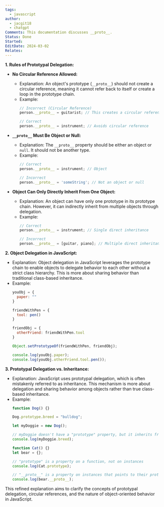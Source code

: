 ```yaml
---
tags:
  - javascript
author:
  - jacgit18
  - chatgpt
Comments: This documentation discusses __proto__.
Status: Done
Started: 
EditDate: 2024-03-02
Relates:
---
```

**1. Rules of Prototypal Delegation:**

   - **No Circular Reference Allowed:**
     - Explanation: An object's prototype (`__proto__`) should not create a circular reference, meaning it cannot refer back to itself or create a loop in the prototype chain.
     - Example:
       ```javascript
       // Incorrect (Circular Reference)
       person.__proto__ = guitarist; // This creates a circular reference

       // Correct
       person.__proto__ = instrument; // Avoids circular reference
       ```

   - **`__proto__` Must Be Object or Null:**
     - Explanation: The `__proto__` property should be either an object or `null`. It should not be another type.
     - Example:
       ```javascript
       // Correct
       person.__proto__ = instrument; // Object

       // Incorrect
       person.__proto__ = 'someString'; // Not an object or null
       ```

   - **Object Can Only Directly Inherit From One Object:**
     - Explanation: An object can have only one prototype in its prototype chain. However, it can indirectly inherit from multiple objects through delegation.
     - Example:
       ```javascript
       // Correct
       person.__proto__ = instrument; // Single direct inheritance

       // Incorrect
       person.__proto__ = [guitar, piano]; // Multiple direct inheritance (not allowed)
       ```

**2. Object Delegation in JavaScript:**
   - Explanation: Object delegation in JavaScript leverages the prototype chain to enable objects to delegate behavior to each other without a strict class hierarchy. This is more about sharing behavior than traditional class-based inheritance.
   - Example:
     ```javascript
     youObj = {
       paper: ""
     }

     friendWithPen = {
       tool: pen()
     }

     friendObj = {
       otherFriend: friendWithPen.tool
     }

     Object.setPrototypeOf(friendWithPen, friendObj);

     console.log(youObj.paper);
     console.log(youObj.otherFriend.tool.pen());
     ```

**3. Prototypal Delegation vs. Inheritance:**
   - Explanation: JavaScript uses prototypal delegation, which is often mistakenly referred to as inheritance. This mechanism is more about delegation and sharing behavior among objects rather than true class-based inheritance.
   - Example:
     ```javascript
     function Dog() {}

     Dog.prototype.breed = "bulldog";

     let myDoggie = new Dog();

     // myDoggie doesn't have a "prototype" property, but it inherits from Dog.prototype
     console.log(myDoggie.breed);

     function Cat() {}
     let bear = {};

     // "prototype" is a property on a function, not on instances
     console.log(Cat.prototype);

     // "__proto__" is a property on instances that points to their prototype
     console.log(bear.__proto__);
     ```

This refined explanation aims to clarify the concepts of prototypal delegation, circular references, and the nature of object-oriented behavior in JavaScript.